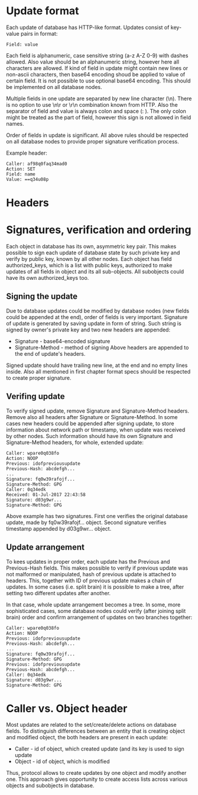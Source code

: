 Update format
=============
Each update of database has HTTP-like format. Updates consist of key-value
pairs in format:
```
Field: value
```
Each field is alphanumeric, case sensitive string (a-z A-Z 0-9) with dashes
allowed. Also value should be an alphanumeric string, however here all
characters are allowed. If kind of field in update might contain new lines
or non-ascii characters, then base64 encoding shoud be applied to value
of certain field. It is not possible to use optional base64 encoding. This
should be implemented on all database nodes.

Multiple fields in one update are separated by new line character (\n).
There is no option to use \n\r or \r\n combination known from HTTP. Also
the separator of field and value is always colon and space (: ). The only
colon might be treated as the part of field, however this sign is not allowed
in field names.

Order of fields in update is significant. All above rules should be respected
on all database nodes to provide proper signature verification process.

Example header:
```
Caller: af98q0faq34mad0
Action: SET
Field: name
Value: ==q34u08p
```

Headers
=======

Signatures, verification and ordering
=====================================
Each object in database has its own, asymmetric key pair. This makes possible
to sign each update of database state by such private key and verify by public
key, known by all other nodes. Each object has field authorized_keys, which is
a list with public keys, authorized to make updates of all fields in object
and its all sub-objects. All subobjects could have its own authorized_keys
too.

Signing the update
------------------
Due to database updates could be modified by database nodes (new fields could
be appended at the end), order of fields is very important. Signature of
update is generated by saving update in form of string. Such string is signed
by owner's private key and two new headers are appended:
* Signature - base64-encoded signature
* Signature-Method - method of signing
Above headers are appended to the end of update's headers.

Signed update should have trailing new line, at the end and no empty lines
inside. Also all mentioned in first chapter format specs should be respected
to create proper signature.

Verifing update
---------------
To verify signed update, remove Signature and Signature-Method headers.
Remove also all headers after Signature or Signature-Method. In some cases
new headers could be appended after signing update, to store information about
network path or timestamp, when update was received by other nodes. Such
information should have its own Signature and Signature-Method headers, for
whole, extended update:
```
Caller: wpare0q038fo
Action: NOOP
Previous: idofpreviousupdate
Previous-Hash: abcdefgh...
...
Signature: fq0w39rafojf...
Signature-Method: GPG
Caller: 0q34edk
Received: 01-Jul-2017 22:43:58
Signature: d03g9wr...
Signature-Method: GPG
```
Above example has two signatures. First one verifies the original database
update, made by fq0w39rafojf... object. Second signature verifies timestamp
appended by d03g9wr... object.

Update arrangement
----------------
To kees updates in proper order, each update has the Previous and
Previous-Hash fields. This makes possible to verify if previous update was not
malformed or manipulated, hash of previous update is attached to headers.
This, together with ID of previous update makes a chain of updates. In some
cases (i.e. split brain) it is possible to make a tree, after setting two
different updates after another.

In that case, whole update arrangement becomes a tree. In some, more
sophisticated cases, some database nodes could verify (after joining split
brain) order and confirm arrangement of updates on two branches together:
```
Caller: wpare0q038fo
Action: NOOP
Previous: idofpreviousupdate
Previous-Hash: abcdefgh...
...
Signature: fq0w39rafojf...
Signature-Method: GPG
Previous: idofpreviousupdate
Previous-Hash: abcdefgh...
Caller: 0q34edk
Signature: d03g9wr... 
Signature-Method: GPG
```

Caller vs. Object header
========================
Most updates are related to the set/create/delete actions on database fields.
To distinguish differences between an entity that is creating object and
modified object, the both headers are present in each update:
- Caller - id of object, which created update (and its key is used to sign
  update
- Object - id of object, which is modified

Thus, protocol allows to create updates by one object and modify another one.
This approach gives opportunity to create access lists across various objects
and subobjects in database.
